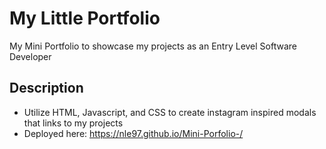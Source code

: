 # My Little Portfolio

My Mini Portfolio to showcase my projects as an Entry Level Software Developer

## Description
* Utilize HTML, Javascript, and CSS to create instagram inspired modals that links to my projects
* Deployed here: https://nle97.github.io/Mini-Porfolio-/

